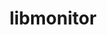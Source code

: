 ---
title: "libmonitor"
layout: cache
categories: [package, develop]
meta: {"compilers": ["gcc@=11.4.0", "gcc@=9.4.0"], "num_specs": 6, "num_specs_by_stack": {"e4s": 2, "e4s-neoverse-v2": 2, "e4s-neoverse_v1": 1, "e4s-power": 1, "e4s-rocm-external": 2, "root": 6}, "oss": ["ubuntu20.04", "ubuntu22.04"], "platforms": ["linux"], "stacks": ["e4s", "e4s-neoverse-v2", "e4s-neoverse_v1", "e4s-power", "e4s-rocm-external", "root"], "targets": ["neoverse_v1", "neoverse_v2", "ppc64le", "x86_64_v3"], "versions": ["2023.03.15"]}
spec_details: [{"compiler": "gcc@=11.4.0", "hash": "6rou7vltbgadymxd4ymj5fuowshh7iek", "os": "ubuntu22.04", "platform": "linux", "size": "-", "stacks": ["e4s", "e4s-rocm-external", "root"], "tarball": "https://binaries.spack.io/develop/build_cache/linux-ubuntu22.04-x86_64_v3/gcc-11.4.0/libmonitor-2023.03.15/linux-ubuntu22.04-x86_64_v3-gcc-11.4.0-libmonitor-2023.03.15-6rou7vltbgadymxd4ymj5fuowshh7iek.spack", "target": "x86_64_v3", "variants": ["build_system=autotools", "~commrank", "~dlopen", "+hpctoolkit"], "versions": ["2023.03.15"]}, {"compiler": "gcc@=11.4.0", "hash": "f7rzq6v4s6kpqbt7b5nufelj4ch5ftol", "os": "ubuntu22.04", "platform": "linux", "size": "-", "stacks": ["e4s", "e4s-rocm-external", "root"], "tarball": "https://binaries.spack.io/develop/build_cache/linux-ubuntu22.04-x86_64_v3/gcc-11.4.0/libmonitor-2023.03.15/linux-ubuntu22.04-x86_64_v3-gcc-11.4.0-libmonitor-2023.03.15-f7rzq6v4s6kpqbt7b5nufelj4ch5ftol.spack", "target": "x86_64_v3", "variants": ["build_system=autotools", "~commrank", "~dlopen", "+hpctoolkit"], "versions": ["2023.03.15"]}, {"compiler": "gcc@=11.4.0", "hash": "jeugskp27du66cgrukl3kilwplvsext7", "os": "ubuntu22.04", "platform": "linux", "size": "-", "stacks": ["e4s-neoverse-v2", "root"], "tarball": "https://binaries.spack.io/develop/build_cache/linux-ubuntu22.04-neoverse_v2/gcc-11.4.0/libmonitor-2023.03.15/linux-ubuntu22.04-neoverse_v2-gcc-11.4.0-libmonitor-2023.03.15-jeugskp27du66cgrukl3kilwplvsext7.spack", "target": "neoverse_v2", "variants": ["build_system=autotools", "~commrank", "~dlopen", "+hpctoolkit"], "versions": ["2023.03.15"]}, {"compiler": "gcc@=11.4.0", "hash": "jj4xi7omhckf4cq7brgc6fznubfexkof", "os": "ubuntu22.04", "platform": "linux", "size": "-", "stacks": ["e4s-neoverse-v2", "root"], "tarball": "https://binaries.spack.io/develop/build_cache/linux-ubuntu22.04-neoverse_v2/gcc-11.4.0/libmonitor-2023.03.15/linux-ubuntu22.04-neoverse_v2-gcc-11.4.0-libmonitor-2023.03.15-jj4xi7omhckf4cq7brgc6fznubfexkof.spack", "target": "neoverse_v2", "variants": ["build_system=autotools", "~commrank", "~dlopen", "+hpctoolkit"], "versions": ["2023.03.15"]}, {"compiler": "gcc@=11.4.0", "hash": "pxyxuhk6dshtrfste2gkbwjj3jlcuys4", "os": "ubuntu22.04", "platform": "linux", "size": "-", "stacks": ["e4s-neoverse_v1", "root"], "tarball": "https://binaries.spack.io/develop/build_cache/linux-ubuntu22.04-neoverse_v1/gcc-11.4.0/libmonitor-2023.03.15/linux-ubuntu22.04-neoverse_v1-gcc-11.4.0-libmonitor-2023.03.15-pxyxuhk6dshtrfste2gkbwjj3jlcuys4.spack", "target": "neoverse_v1", "variants": ["build_system=autotools", "~commrank", "~dlopen", "+hpctoolkit"], "versions": ["2023.03.15"]}, {"compiler": "gcc@=9.4.0", "hash": "s3ip3kfh2puccfyfyl5bjbdk7egrygfm", "os": "ubuntu20.04", "platform": "linux", "size": "-", "stacks": ["e4s-power", "root"], "tarball": "https://binaries.spack.io/develop/build_cache/linux-ubuntu20.04-ppc64le/gcc-9.4.0/libmonitor-2023.03.15/linux-ubuntu20.04-ppc64le-gcc-9.4.0-libmonitor-2023.03.15-s3ip3kfh2puccfyfyl5bjbdk7egrygfm.spack", "target": "ppc64le", "variants": ["build_system=autotools", "~commrank", "~dlopen", "+hpctoolkit"], "versions": ["2023.03.15"]}]
---